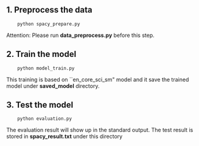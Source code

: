 ## 1. Preprocess the data
    
            
        python spacy_prepare.py

Attention: Please run **data_preprocess.py** before this step. 

## 2. Train the model

    
        python model_train.py
        
 
This training is based on ``en_core_sci_sm" model and it save the trained model under **saved_model** directory.

## 3. Test the model 

    
        python evaluation.py
        

The evaluation result will show up in the standard output. The test result is stored in **spacy_result.txt** under this directory


